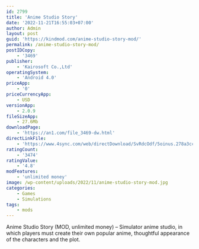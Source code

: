 ```yaml
---
id: 2799
title: 'Anime Studio Story'
date: '2022-11-21T16:55:03+07:00'
author: Admin
layout: post
guid: 'https://kindmod.com/anime-studio-story-mod/'
permalink: /anime-studio-story-mod/
postIDCopy:
    - '3469'
publisher:
    - 'Kairosoft Co.,Ltd'
operatingSystem:
    - 'Android 4.0'
priceApp:
    - '0'
priceCurrencyApp:
    - USD
versionApp:
    - 2.0.9
fileSizeApp:
    - 27.6Mb
downloadPage:
    - 'https://an1.com/file_3469-dw.html'
directLinkFile:
    - 'https://www.4sync.com/web/directDownload/SvRdcOdf/5oinus.278a3cc057c2c45aea16bf9027efd1bf'
ratingCount:
    - '3474'
ratingValue:
    - '4.8'
modFeatures:
    - 'unlimited money'
image: /wp-content/uploads/2022/11/anime-studio-story-mod.jpg
categories:
    - Games
    - Simulations
tags:
    - mods
---
```


Anime Studio Story (MOD, unlimited money) – Simulator anime studio, in which players must create their own popular anime, thoughtful appearance of the characters and the plot.